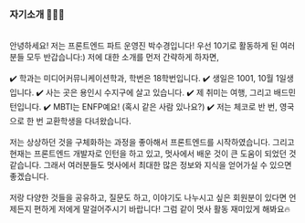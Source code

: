 ### 자기소개 🙋🏻‍♀️

<br>
안녕하세요! 저는 프론트엔드 파트 운영진 박수경입니다! 우선 10기로 활동하게 된 여러분들 모두 반갑습니다:) 저에 대한 소개를 먼저 간략하게 하자면,  
<br>
<br>
✔️ 학과는 미디어커뮤니케이션학과, 학번은 18학번입니다.  
✔️ 생일은 1001, 10월 1일생입니다.  
✔️ 사는 곳은 용인시 수지구에 살고 있습니다.  
✔️ 제 취미는 여행, 그리고 배드민턴입니다.  
✔️ MBTI는 ENFP예요! (혹시 같은 사람 있나요?)
✔️ 저는 체코로 반 번, 영국으로 한 번 교환학생을 다녀왔습니다.
<br>
<br>
저는 상상하던 것을 구체화하는 과정을 좋아해서 프론트엔드를 시작하였습니다. 그리고 현재는 프론트엔드 개발자로 인턴을 하고 있고, 멋사에서 배운 것이 큰 도움이 되었던 것 같습니다. 그래서 여러분들도 멋사에서 최대한 많은 정보와 지식을 얻어가실 수 있으면 좋겠습니다.
<br>
<br>
저랑 다양한 것들을 공유하고, 질문도 하고, 이야기도 나누시고 싶은 회원분이 있다면 언제든지 편하게 저에게 말걸어주시기 바랍니다! 그럼 같이 멋사 활동 재미있게 해봐요🔥
